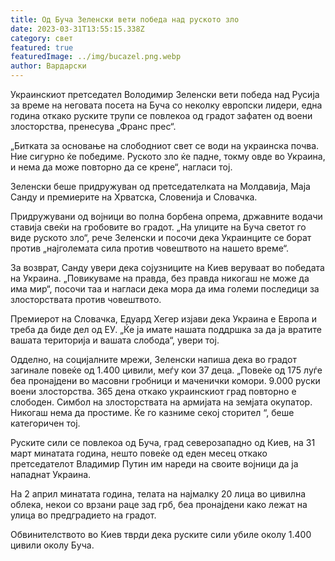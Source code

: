 ```yaml
---
title: Од Буча Зеленски вети победа над руското зло
date: 2023-03-31T13:55:15.338Z
category: свет
featured: true
featuredImage: ../img/bucazel.png.webp
author: Вардарски
---
```


Украинскиот претседател Володимир Зеленски вети победа над Русија за време на неговата посета на Буча со неколку европски лидери, една година откако руските трупи се повлекоа од градот зафатен од воени злосторства, пренесува „Франс прес“.

„Битката за основање на слободниот свет се води на украинска почва. Ние сигурно ќе победиме. Руското зло ќе падне, токму овде во Украина, и нема да може повторно да се крене“, нагласи тој.

Зеленски беше придружуван од претседателката на Молдавија, Маја Санду и премиерите на Хрватска, Словенија и Словачка.

Придружувани од војници во полна борбена опрема, државните водачи ставија свеќи на гробовите во градот.
„На улиците на Буча светот го виде руското зло“, рече Зеленски и посочи дека Украинците се борат против „најголемата сила против човештвото на нашето време“.

За возврат, Санду увери дека сојузниците на Киев веруваат во победата на Украина. „Повикуваме на правда, без правда никогаш не може да има мир“, посочи таа и нагласи дека мора да има големи последици за злосторствата против човештвото.

Премиерот на Словачка, Едуард Хегер изјави дека Украина е Европа и треба да биде дел од ЕУ. „Ќе ја имате нашата поддршка за да ја вратите вашата територија и вашата слобода“, увери тој.

Одделно, на социјалните мрежи, Зеленски напиша дека во градот загинале повеќе од 1.400 цивили, меѓу кои 37 деца.
„Повеќе од 175 луѓе беа пронајдени во масовни гробници и маченички комори. 9.000 руски воени злосторства. 365 дена откако украинскиот град повторно е слободен. Симбол на злосторствата на армијата на земјата окупатор. Никогаш нема да простиме. Ќе го казниме секој сторител “, беше категоричен тој.

Руските сили се повлекоа од Буча, град северозападно од Киев, на 31 март минатата година, нешто повеќе од еден месец откако претседателот Владимир Путин им нареди на своите војници да ја нападнат Украина.

На 2 април минатата година, телата на најмалку 20 лица во цивилна облека, некои со врзани раце зад грб, беа пронајдени како лежат на улица во предградието на градот.

Обвинителството во Киев тврди дека руските сили убиле околу 1.400 цивили околу Буча.
